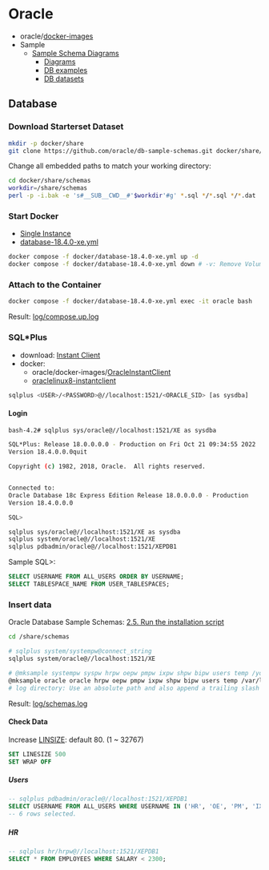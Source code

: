 # Oracle

- oracle/[docker-images](https://github.com/oracle/docker-images)
- Sample
   - [Sample Schema Diagrams](https://docs.oracle.com/en/database/oracle/oracle-database/21/comsc/schema-diagrams.html#GUID-D268A4DE-BA8D-428E-B47F-80519DC6EE6E) 
     - [Diagrams](diagrams/README.md)
     - [DB examples](https://github.com/oracle-samples/oracle-db-examples)
     - [DB datasets](https://github.com/oracle-samples/db-sample-schemas)

## Database

### Download Starterset Dataset

```bash
mkdir -p docker/share
git clone https://github.com/oracle/db-sample-schemas.git docker/share/schemas
```

Change all embedded paths to match your working directory:

```bash
cd docker/share/schemas
workdir=/share/schemas
perl -p -i.bak -e 's#__SUB__CWD__#'$workdir'#g' *.sql */*.sql */*.dat
```

### Start Docker

- [Single Instance](https://github.com/oracle/docker-images/tree/main/OracleDatabase/SingleInstance)
- [database-18.4.0-xe.yml](docker/database-18.4.0-xe.yml)

```bash
docker compose -f docker/database-18.4.0-xe.yml up -d
docker compose -f docker/database-18.4.0-xe.yml down # -v: Remove Volumes
```

### Attach to the Container

```bash
docker compose -f docker/database-18.4.0-xe.yml exec -it oracle bash
```

Result: [log/compose.up.log](log/compose.up.log)

### SQL*Plus

- download: [Instant Client](https://www.oracle.com/cis/database/technologies/instant-client/downloads.html)
- docker: 
  - oracle/docker-images/[OracleInstantClient](https://github.com/oracle/docker-images/tree/main/OracleInstantClient)
  - [oraclelinux8-instantclient](https://github.com/oracle/docker-images/pkgs/container/oraclelinux8-instantclient)


```bash
sqlplus <USER>/<PASSWORD>@//localhost:1521/<ORACLE_SID> [as sysdba]
```

#### Login

```bash
bash-4.2# sqlplus sys/oracle@//localhost:1521/XE as sysdba

SQL*Plus: Release 18.0.0.0.0 - Production on Fri Oct 21 09:34:55 2022
Version 18.4.0.0.0quit

Copyright (c) 1982, 2018, Oracle.  All rights reserved.


Connected to:
Oracle Database 18c Express Edition Release 18.0.0.0.0 - Production
Version 18.4.0.0.0

SQL>
```

```bash
sqlplus sys/oracle@//localhost:1521/XE as sysdba
sqlplus system/oracle@//localhost:1521/XE
sqlplus pdbadmin/oracle@//localhost:1521/XEPDB1
```

Sample SQL>:

```SQL
SELECT USERNAME FROM ALL_USERS ORDER BY USERNAME;
SELECT TABLESPACE_NAME FROM USER_TABLESPACES;
```

### Insert data

Oracle Database Sample Schemas: [2.5. Run the installation script](https://github.com/oracle-samples/db-sample-schemas#25--run-the-installation-script)

```bash
cd /share/schemas

# sqlplus system/systempw@connect_string
sqlplus system/oracle@//localhost:1521/XE

# @mksample systempw syspw hrpw oepw pmpw ixpw shpw bipw users temp /your/path/to/log/ connect_string
@mksample oracle oracle hrpw oepw pmpw ixpw shpw bipw users temp /var/log/my-log/ XEPDB1
# log directory: Use an absolute path and also append a trailing slash to the log directory name.
```

Result: [log/schemas.log](log/schemas.log)

#### Check Data

Increase [LINSIZE](https://www.oreilly.com/library/view/oracle-sqlplus-the/0596007469/re69.html): default 80. (1 ~ 32767)

```sql
SET LINESIZE 500
SET WRAP OFF
```

##### Users

```sql
-- sqlplus pdbadmin/oracle@//localhost:1521/XEPDB1
SELECT USERNAME FROM ALL_USERS WHERE USERNAME IN ('HR', 'OE', 'PM', 'IX', 'SH', 'BI') ORDER BY USERNAME;
-- 6 rows selected.
```

##### HR

```sql
-- sqlplus hr/hrpw@//localhost:1521/XEPDB1
SELECT * FROM EMPLOYEES WHERE SALARY < 2300;
```
